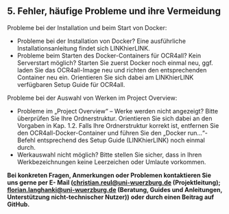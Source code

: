 ## 5.	Fehler, häufige Probleme und ihre Vermeidung

Probleme bei der Installation und beim Start von Docker:  
- Probleme bei der Installation von Docker? Eine ausführliche Installationsanleitung findet sich LINKhierLINK.
- Probleme beim Starten des Docker-Containers für OCR4all? Kein Serverstart möglich? Starten Sie zuerst Docker noch einmal neu, ggf. laden Sie das OCR4all-Image neu und richten den entsprechenden Container neu ein. Orientieren Sie sich dabei am LINKhierLINK verfügbaren Setup Guide für OCR4all.

Probleme bei der Auswahl von Werken im Project Overview:  
- Probleme im „Project Overview“ – Werke werden nicht angezeigt? Bitte überprüfen Sie Ihre Ordnerstruktur. Orientieren Sie sich dabei an den Vorgaben in Kap. 1.2. Falls Ihre Ordnerstruktur korrekt ist, entfernen Sie den OCR4all-Docker-Container und führen Sie den „Docker run...“-Befehl entsprechend des Setup Guide (LINKhierLINK) noch einmal durch.
- Werkauswahl nicht möglich? Bitte stellen Sie sicher, dass in Ihren Werkbezeichnungen keine Leerzeichen oder Umlaute vorkommen.




**Bei konkreten Fragen, Anmerkungen oder Problemen kontaktieren Sie uns gerne per E- Mail (christian.reul@uni-wuerzburg.de (Projektleitung); florian.langhanki@uni-wuerzburg.de (Beratung, Guides und Anleitungen, Unterstützung nicht-technischer Nutzer)) oder durch einen Beitrag auf GitHub.**
